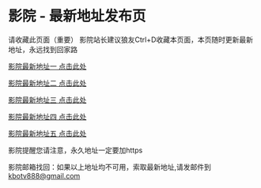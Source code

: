 # 影院 - 最新地址发布页

请收藏此页面（重要）
影院站长建议狼友Ctrl+D收藏本页面，本页随时更新最新地址，永远找到回家路

[影院最新地址一 点击此处](https://5gemng.xyz/) 

[影院最新地址二 点击此处](https://5gchjm.xyz/) 

[影院最新地址三 点击此处](https://5gbnmu.xyz/) 

[影院最新地址四 点击此处](https://5gfejq.xyz/) 

[影院最新地址五 点击此处](https://5gevro.xyz/) 

影院提醒您请注意，永久地址一定要加https

影院邮箱找回：如果以上地址均不可用，索取最新地址,请发邮件到 kbotv888@gmail.com
